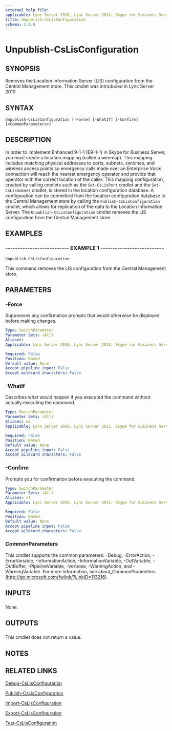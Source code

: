 ```yaml
---
external help file: 
applicable: Lync Server 2010, Lync Server 2013, Skype for Business Server 2015
title: Unpublish-CsLisConfiguration
schema: 2.0.0
---
```


# Unpublish-CsLisConfiguration

## SYNOPSIS
Removes the Location Information Server (LIS) configuration from the Central Management store.
This cmdlet was introduced in Lync Server 2010.


## SYNTAX

```
Unpublish-CsLisConfiguration [-Force] [-WhatIf] [-Confirm] [<CommonParameters>]
```

## DESCRIPTION
In order to implement Enhanced 9-1-1 (E9-1-1) in Skype for Business Server, you must create a location mapping (called a wiremap).
This mapping includes matching physical addresses to ports, subnets, switches, and wireless access points so emergency calls made over an Enterprise Voice connection will reach the nearest emergency operator and provide that operator with the correct location of the caller.
This mapping configuration, created by calling cmdlets such as the `Set-CsLisPort` cmdlet and the `Set-CsLisSubnet` cmdlet, is stored in the location configuration database.
A configuration can be committed from the location configuration database to the Central Management store by calling the `Publish-CsLisConfiguration` cmdlet, which allows for replication of the data to the Location Information Server.
The `Unpublish-CsLisConfiguration` cmdlet removes the LIS configuration from the Central Management store.


## EXAMPLES

### -------------------------- EXAMPLE 1 --------------------------
```
Unpublish-CsLisConfiguration
```

This command removes the LIS configuration from the Central Management store.


## PARAMETERS

### -Force
Suppresses any confirmation prompts that would otherwise be displayed before making changes.

```yaml
Type: SwitchParameter
Parameter Sets: (All)
Aliases: 
Applicable: Lync Server 2010, Lync Server 2013, Skype for Business Server 2015

Required: False
Position: Named
Default value: None
Accept pipeline input: False
Accept wildcard characters: False
```

### -WhatIf
Describes what would happen if you executed the command without actually executing the command.

```yaml
Type: SwitchParameter
Parameter Sets: (All)
Aliases: wi
Applicable: Lync Server 2010, Lync Server 2013, Skype for Business Server 2015

Required: False
Position: Named
Default value: None
Accept pipeline input: False
Accept wildcard characters: False
```

### -Confirm
Prompts you for confirmation before executing the command.

```yaml
Type: SwitchParameter
Parameter Sets: (All)
Aliases: cf
Applicable: Lync Server 2010, Lync Server 2013, Skype for Business Server 2015

Required: False
Position: Named
Default value: None
Accept pipeline input: False
Accept wildcard characters: False
```

### CommonParameters
This cmdlet supports the common parameters: -Debug, -ErrorAction, -ErrorVariable, -InformationAction, -InformationVariable, -OutVariable, -OutBuffer, -PipelineVariable, -Verbose, -WarningAction, and -WarningVariable. For more information, see about_CommonParameters (http://go.microsoft.com/fwlink/?LinkID=113216).

## INPUTS

###  
None.

## OUTPUTS

###  
This cmdlet does not return a value.

## NOTES

## RELATED LINKS

[Debug-CsLisConfiguration](Debug-CsLisConfiguration.md)

[Publish-CsLisConfiguration](Publish-CsLisConfiguration.md)

[Import-CsLisConfiguration](Import-CsLisConfiguration.md)

[Export-CsLisConfiguration](Export-CsLisConfiguration.md)

[Test-CsLisConfiguration](Test-CsLisConfiguration.md)
